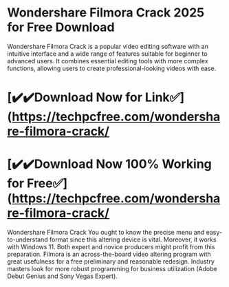# Wondershare Filmora Crack 2025 for Free Download

Wondershare Filmora Crack is a popular video editing software with an intuitive interface and a wide range of features suitable for beginner to advanced users. It combines essential editing tools with more complex functions, allowing users to create professional-looking videos with ease.

# [✔️✔️Download Now for Link✅](https://techpcfree.com/wondershare-filmora-crack/

# [✔️✔️Download Now 100% Working for Free✅](https://techpcfree.com/wondershare-filmora-crack/

Wondershare Filmora Crack You ought to know the precise menu and easy-to-understand format since this altering device is vital. Moreover, it works with Windows 11. Both expert and novice producers might profit from this preparation. Filmora is an across-the-board video altering program with great usefulness for a free preliminary and reasonable redesign. Industry masters look for more robust programming for business utilization (Adobe Debut Genius and Sony Vegas Expert).

